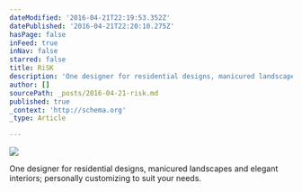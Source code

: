 ```yaml
---
dateModified: '2016-04-21T22:19:53.352Z'
datePublished: '2016-04-21T22:20:10.275Z'
hasPage: false
inFeed: true
inNav: false
starred: false
title: RiSK
description: 'One designer for residential designs, manicured landscapes and elegant interiors; personally customizing to suit your needs.'
author: []
sourcePath: _posts/2016-04-21-risk.md
published: true
_context: 'http://schema.org'
_type: Article

---
```

![](https://the-grid-user-content.s3-us-west-2.amazonaws.com/c7cd289e-0cee-456f-af50-ff7582bfa0c8.jpg)

One designer for residential designs, manicured landscapes and elegant interiors; personally customizing to suit your needs.